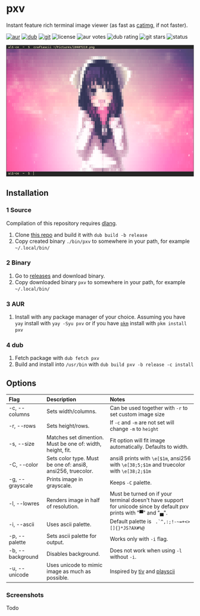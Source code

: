 # pxv
Instant feature rich terminal image viewer (as fast as [catimg](https://github.com/posva/catimg), if not faster).

[![aur](https://img.shields.io/aur/version/pxv.svg?logo=archlinux&style=flat-square&logoColor=white)](https://aur.archlinux.org/packages/pxv) 
[![dub](https://img.shields.io/dub/v/pxv.svg?logo=d&style=flat-square)](https://code.dlang.org/packages/pxv) 
[![git](https://img.shields.io/github/v/release/al1-ce/pxv?label=git&logo=github&style=flat-square)](https://github.com/al1-ce/pxv)
![license](https://img.shields.io/aur/license/pxv.svg?style=flat-square)
![aur votes](https://img.shields.io/aur/votes/pxv.svg?style=flat-square) 
![dub rating](https://badgen.net/dub/rating/pxv?style=flat)
![git stars](https://badgen.net/github/stars/al1-ce/pxv?style=flat)
![status](https://img.shields.io/badge/status-⠀-success?style=flat-square)

![](craftscii-screenshot.png)

## Installation

### 1 Source
Compilation of this repository requires [dlang](https://dlang.org).

1. Clone [this repo](https://github.com/al1-ce/pxv) and build it with `dub build -b release`
2. Copy created binary `./bin/pxv` to somewhere in your path, for example `~/.local/bin/`

### 2 Binary

1. Go to [releases](https://github.com/al1-ce/pxv/releases) and download binary.
2. Copy downloaded binary `pxv` to somewhere in your path, for example `~/.local/bin/`

### 3 AUR

1. Install with any package manager of your choice. Assuming you have `yay` install with `yay -Syu pxv` or if you have [`pkm`](https://github.com/al1-ce/pkm) install with `pkm install pxv`

### 4 dub

1. Fetch package with `dub fetch pxv`
2. Build and install into `/usr/bin` with `dub build pxv -b release -c install`

## Options

| Flag | Description | Notes |
| :- | :- | :- |
| -c, --columns | Sets width/columns. | Can be used together with `-r` to set custom image size |
| -r, --rows | Sets height/rows. | If `-c` and `-m` are not set will change `-m` to `height` |
| -s, --size | Matches set dimention. Must be one of: width, height, fit. | Fit option will fit image automatically. Defaults to width.
| -C, --color | Sets color type. Must be one of: ansi8, ansi256, truecolor. | ansi8 prints with `\e[$1m`, ansi256 with `\e[38;5;$1m` and truecolor with `\e[38;2;$1m` |
| -g, --grayscale | Prints image in grayscale. | Keeps `-C` palette. |
| -l, --lowres | Renders image in half of resolution. | Must be turned on if your terminal doesn't have support for unicode since by default pxv prints with "▀" and "▄". |
| -i, --ascii | Uses ascii palette. | Default palette is `` .`^,:;!-~=+<>[]{}*JS?AX#%@`` |
| -p, --palette | Sets ascii palette for output. | Works only with `-i` flag. |
| -b, --background | Disables background. | Does not work when using `-l` without `-i`. |
| -u, --unicode | Uses unicode to mimic image as much as possible. | Inspired by [tiv](https://github.com/stefanhaustein/TerminalImageViewer) and [playscii](http://vectorpoem.com/playscii/) |

### Screenshots
Todo